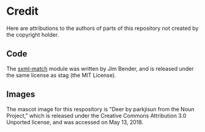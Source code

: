 Credit
======
Here are attributions to the authors of parts of this repository not created
by the copyright holder.

Code
----
The [sxml-match](src/sxml-match) module was written by Jim Bender, and is
released under the same license as stag (the MIT License).

Images
------
The mascot image for this respository is "Deer by parkjisun from the Noun
Project," which is released under the Creative Commons Attribution 3.0
Unported license, and was accessed on May 13, 2018.